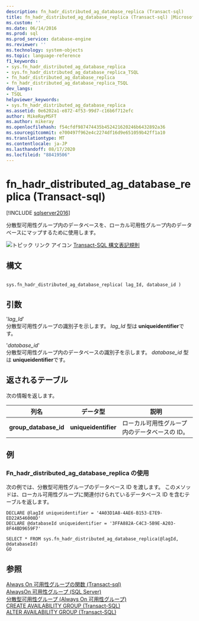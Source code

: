 ```yaml
---
description: fn_hadr_distributed_ag_database_replica (Transact-sql)
title: fn_hadr_distributed_ag_database_replica (Transact-sql) |Microsoft Docs
ms.custom: ''
ms.date: 06/14/2016
ms.prod: sql
ms.prod_service: database-engine
ms.reviewer: ''
ms.technology: system-objects
ms.topic: language-reference
f1_keywords:
- sys.fn_hadr_distributed_ag_database_replica
- sys.fn_hadr_distributed_ag_database_replica_TSQL
- fn_hadr_distributed_ag_database_replica
- fn_hadr_distributed_ag_database_replica_TSQL
dev_langs:
- TSQL
helpviewer_keywords:
- sys.fn_hadr_distributed_ag_database_replica
ms.assetid: 0e6202a1-e872-4f53-99d7-c16b6f712efc
author: MikeRayMSFT
ms.author: mikeray
ms.openlocfilehash: f54cfdf987474435b452421620246b6432892a36
ms.sourcegitcommit: e700497f962e4c2274df16d9e651059b42ff1a10
ms.translationtype: MT
ms.contentlocale: ja-JP
ms.lasthandoff: 08/17/2020
ms.locfileid: "88419506"
---
```

# <a name="sysfn_hadr_distributed_ag_database_replica-transact-sql"></a>fn_hadr_distributed_ag_database_replica (Transact-sql)
[!INCLUDE [sqlserver2016](../../includes/applies-to-version/sqlserver2016.md)]

  分散型可用性グループ内のデータベースを、ローカル可用性グループ内のデータベースにマップするために使用します。  
   
 ![トピック リンク アイコン](../../database-engine/configure-windows/media/topic-link.gif "トピック リンク アイコン") [Transact-SQL 構文表記規則](../../t-sql/language-elements/transact-sql-syntax-conventions-transact-sql.md)  
  
## <a name="syntax"></a>構文  
  
```  
  
sys.fn_hadr_distributed_ag_database_replica( lag_Id, database_id )  
```  
  
## <a name="arguments"></a>引数  
 '*lag_Id*'  
 分散型可用性グループの識別子を示します。 *lag_Id* 型は **uniqueidentifier**です。  
  
 '*database_id*'  
 分散型可用性グループ内のデータベースの識別子を示します。 *database_id* 型は **uniqueidentifier**です。  
  
## <a name="tables-returned"></a>返されるテーブル  
 次の情報を返します。  
  
|列名|データ型|説明|  
|-----------------|---------------|-----------------|  
|**group_database_id**|**uniqueidentifier**|ローカル可用性グループ内のデータベースの ID。|  
  
## <a name="examples"></a>例  
  
### <a name="using-sysfn_hadr_distributed_ag_database_replica"></a>Fn_hadr_distributed_ag_database_replica の使用  
 次の例では、分散型可用性グループのデータベース ID を渡します。 このメソッドは、ローカル可用性グループに関連付けられているデータベース ID を含むテーブルを返します。  
  
```  
DECLARE @lagId uniqueidentifier = '4A03D1A8-4AE6-B153-E7E9-ED22A546008D'  
DECLARE @databaseId uniqueidentifier = '3FFA882A-C4C3-5B9E-A203-8F44BD9659F7'  
  
SELECT * FROM sys.fn_hadr_distributed_ag_database_replica(@lagId, @databaseId)  
GO  
```  
  
## <a name="see-also"></a>参照  
 [Always On 可用性グループの関数 &#40;Transact-sql&#41;](../../relational-databases/system-functions/always-on-availability-groups-functions-transact-sql.md)   
 [AlwaysOn 可用性グループ &#40;SQL Server&#41;](../../database-engine/availability-groups/windows/always-on-availability-groups-sql-server.md)   
 [分散型可用性グループ &#40;Always On 可用性グループ&#41;](../../database-engine/availability-groups/windows/distributed-availability-groups-always-on-availability-groups.md)   
 [CREATE AVAILABILITY GROUP &#40;Transact-SQL&#41;](../../t-sql/statements/create-availability-group-transact-sql.md)   
 [ALTER AVAILABILITY GROUP &#40;Transact-SQL&#41;](../../t-sql/statements/alter-availability-group-transact-sql.md)  
  
  
